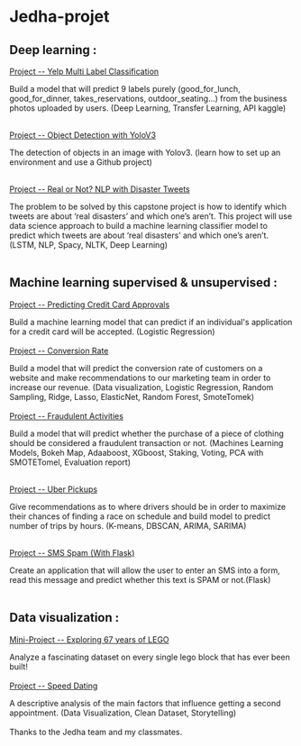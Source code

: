 # Jedha-projet

## __Deep learning :__

[Project -- Yelp Multi Label Classification](https://github.com/EmilienN/jedha-projet/tree/master/Project%20--%20Yelp%20Multi%20Label%20Classification)

Build a model that will predict 9 labels purely (good_for_lunch, good_for_dinner, takes_reservations, outdoor_seating...) from the business photos uploaded by users. (Deep Learning, Transfer Learning, API kaggle)<br/>
<br/>

[Project -- Object Detection with YoloV3](https://github.com/EmilienN/jedha-projet/tree/master/Project%20--%20Object%20Detection%20with%20YoloV3)

The detection of objects in an image with Yolov3. (learn how to set up an environment and use a Github project)<br/>
<br/>

[Project -- Real or Not? NLP with Disaster Tweets](https://github.com/EmilienN/jedha-projet/tree/master/Project%20--%20Real%20or%20Not_%20NLP%20with%20Disaster%20Tweets)

The problem to be solved by this capstone project is how to identify which tweets are about ‘real disasters’ and which one’s aren’t. This project will use data science approach to build a machine learning classifier model to predict which tweets are about ‘real disasters’ and which one’s aren’t. (LSTM, NLP, Spacy, NLTK, Deep Learning)<br/>
<br/>

## __Machine learning supervised & unsupervised :__

[Project -- Predicting Credit Card Approvals](https://github.com/EmilienN/jedha-projet/tree/master/Project%20--%20Predicting%20Credit%20Card%20Approvals)

Build a machine learning model that can predict if an individual's application for a credit card will be accepted. (Logistic Regression)
<br/>
<br/>
[Project -- Conversion Rate](https://github.com/EmilienN/jedha-projet/tree/master/Project%20--%20CONVERSION%20RATE)

Build a model that will predict the conversion rate of customers on a website and make recommendations to our marketing team in order to increase our revenue. (Data visualization, Logistic Regression, Random Sampling, Ridge, Lasso, ElasticNet, Random Forest, SmoteTomek)<br/>
<br/>
[Project -- Fraudulent Activities](https://github.com/EmilienN/jedha-projet/tree/master/Project%20--%20Fraudulent%20Activities)

Build a model that will predict whether the purchase of a piece of clothing should be considered a fraudulent transaction or not. (Machines Learning Models, Bokeh Map, Adaaboost, XGboost, Staking, Voting, PCA with SMOTETomel, Evaluation report)<br/>
<br/>

[Project -- Uber Pickups](https://github.com/EmilienN/jedha-projet/tree/master/Project%20--%20Uber%20Pickups)<br/>

Give recommendations as to where drivers should be in order to maximize their chances of finding a race on schedule and build model to predict number of trips by hours. (K-means, DBSCAN, ARIMA, SARIMA)<br/>
<br/>

[Project -- SMS Spam (With Flask)](https://github.com/EmilienN/jedha-projet/tree/master/Project%20--%20SMS%20Spam%20With%20Flask)<br/>

Create an application that will allow the user to enter an SMS into a form, read this message and predict whether this text is SPAM or not.(Flask)<br/>
<br/>

## __Data visualization :__

[Mini-Project -- Exploring 67 years of LEGO](https://github.com/EmilienN/jedha-projet/tree/master/Project%20--%20Exploring%2067%20years%20of%20LEGO)

Analyze a fascinating dataset on every single lego block that has ever been built!<br/>
<br/>
[Project -- Speed Dating](https://github.com/EmilienN/jedha-projet/tree/master/Project%20--%20SPEED%20DATING)

A descriptive analysis of the main factors that influence getting a second appointment. (Data Visualization, Clean Dataset, Storytelling)<br/>
<br/>
Thanks to the Jedha team and my classmates.
